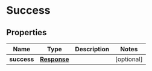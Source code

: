 

# Success


## Properties

Name | Type | Description | Notes
------------ | ------------- | ------------- | -------------
**success** | [**Response**](Response.md) |  |  [optional]



